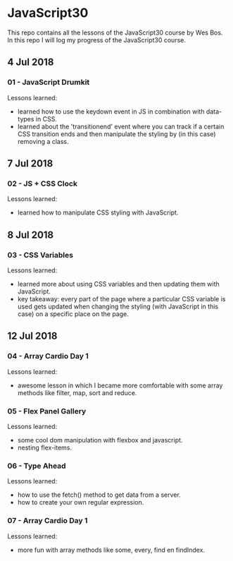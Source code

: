 # JavaScript30
This repo contains all the lessons of the JavaScript30 course by Wes Bos. In this repo I will log my progress of the JavaScript30 course.

## 4 Jul 2018
### 01 - JavaScript Drumkit

Lessons learned:
- learned how to use the keydown event in JS in combination with data-types in CSS.
- learned about the 'transitionend' event where you can track if a certain CSS transition ends and then manipulate the styling by (in this case) removing a class.

## 7 Jul 2018
### 02 - JS + CSS Clock

Lessons learned:
- learned how to manipulate CSS styling with JavaScript.

## 8 Jul 2018
### 03 - CSS Variables

Lessons learned:
- learned more about using CSS variables and then updating them with JavaScript.
- key takeaway: every part of the page where a particular CSS variable is used gets updated when changing the styling (with JavaScript in this case) on a specific place on the page.

## 12 Jul 2018
### 04 - Array Cardio Day 1

Lessons learned:
- awesome lesson in which I became more comfortable with some array methods like filter, map, sort and reduce.

### 05 - Flex Panel Gallery

Lessons learned:
- some cool dom manipulation with flexbox and javascript.
- nesting flex-items.

### 06 - Type Ahead

Lessons learned:
- how to use the fetch() method to get data from a server.
- how to create your own regular expression.

### 07 - Array Cardio Day 1

Lessons learned:
- more fun with array methods like some, every, find en findIndex.

